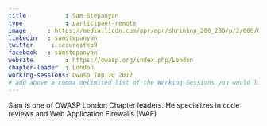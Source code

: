 ```yaml
---
title           : Sam Stepanyan
type            : participant-remote
image      : https://media.licdn.com/mpr/mpr/shrinknp_200_200/p/2/000/00c/0a6/2801da4.jpg
linkedin   : samstepanyan
twitter     : securestep9
facebook   : samstepanyan
website         : https://owasp.org/index.php/London
chapter-leader  : London
working-sessions: Owasp Top 10 2017
# add above a comma delimited list of the Working Sessions you would like to attend (use the session's title)
---
```


Sam is one of OWASP London Chapter leaders. He specializes in code reviews and Web Application Firewalls (WAF)
